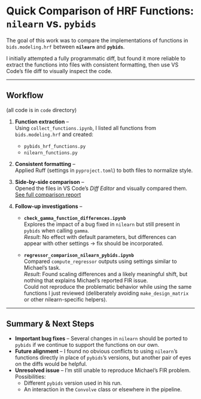 # Quick Comparison of HRF Functions: `nilearn` vs. `pybids`

The goal of this work was to compare the implementations of functions in `bids.modeling.hrf` between **`nilearn`** and **`pybids`**.  

I initially attempted a fully programmatic diff, but found it more reliable to extract the functions into files with consistent formatting, then use VS Code’s file diff to visually inspect the code.

---

## Workflow

(all code is in `code` directory)

1. **Function extraction** –  
   Using `collect_functions.ipynb`, I listed all functions from `bids.modeling.hrf` and created:  
   - `pybids_hrf_functions.py`  
   - `nilearn_functions.py`  

2. **Consistent formatting** –  
   Applied Ruff (settings in `pyproject.toml`) to both files to normalize style.

3. **Side-by-side comparison** –  
   Opened the files in VS Code’s *Diff Editor* and visually compared them.  
   [See full comparison report](comparison_report_md/comparing_hrf_functions.md)

4. **Follow-up investigations** –  
   - **`check_gamma_function_differences.ipynb`**  
     Explores the impact of a bug fixed in `nilearn` but still present in `pybids` when calling `gamma`.  
     *Result*: No effect with default parameters, but differences can appear with other settings → fix should be incorporated.  

   - **`regressor_comparison_nilearn_pybids.ipynb`**  
     Compared `compute_regressor` outputs using settings similar to Michael’s task.  
     *Result*: Found scaling differences and a likely meaningful shift, but nothing that explains Michael’s reported FIR issue.  
     Could not reproduce the problematic behavior while using the same functions I just reviewed (deliberately avoiding `make_design_matrix` or other nilearn-specific helpers).

---

## Summary & Next Steps

- **Important bug fixes** – Several changes in `nilearn` should be ported to `pybids` if we continue to support the functions on our own.
- **Future alignment** – I found no obvious conflicts to using `nilearn`’s functions directly in place of `pybids`’s versions, but another pair of eyes on the diffs would be helpful.  
- **Unresolved issue** – I’m still unable to reproduce Michael’s FIR problem. Possibilities:  
  - Different `pybids` version used in his run.  
  - An interaction in the `Convolve` class or elsewhere in the pipeline.  
